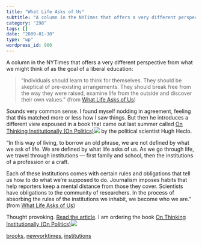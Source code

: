 ```yaml
---
title: "What Life Asks of Us"
subtitle: "A column in the NYTimes that offers a very different perspective from what we might think of as the ..."
category: "298"
tags: []
date: "2009-01-30"
type: "wp"
wordpress_id: 900
---
```

A column in the NYTimes that offers a very different perspective from what we might think of as the goal of a liberal education: 
> “Individuals should learn to think for themselves. They should be skeptical of pre-existing arrangements. They should break free from the way they were raised, examine life from the outside and discover their own values.” (from [What Life Asks of Us](http://www.nytimes.com/2009/01/27/opinion/27brooks.html))

Sounds very common sense. I found myself nodding in agreement, feeling that this matched more or less how I saw things. But then he introduces a different view espoused in a book that came out last summer called [On Thinking Institutionally (On Politics)](http://www.amazon.com/gp/product/1594512965?ie=UTF8&tag=blogbridge-20&linkCode=as2&camp=1789&creative=9325&creativeASIN=1594512965)![](http://www.assoc-amazon.com/e/ir?t=blogbridge-20&l=as2&o=1&a=1594512965) by the political scientist Hugh Heclo. 

> 
“In this way of living, to borrow an old phrase, we are not defined by what we ask of life. We are defined by what life asks of us. As we go through life, we travel through institutions — first family and school, then the institutions of a profession or a craft. 

 Each of these institutions comes with certain rules and obligations that tell us how to do what we’re supposed to do. Journalism imposes habits that help reporters keep a mental distance from those they cover. Scientists have obligations to the community of researchers. In the process of absorbing the rules of the institutions we inhabit, we become who we are.” (from [What Life Asks of Us](http://www.nytimes.com/2009/01/27/opinion/27brooks.html))

Thought provoking. [Read the article](http://www.nytimes.com/2009/01/27/opinion/27brooks.html). I am ordering the book [On Thinking Institutionally (On Politics)](http://www.amazon.com/gp/product/1594512965?ie=UTF8&tag=blogbridge-20&linkCode=as2&camp=1789&creative=9325&creativeASIN=1594512965)![](http://www.assoc-amazon.com/e/ir?t=blogbridge-20&l=as2&o=1&a=1594512965)

[brooks](http://technorati.com/tag/brooks), [newyorktimes](http://technorati.com/tag/newyorktimes), [institutions](http://technorati.com/tag/institutions)